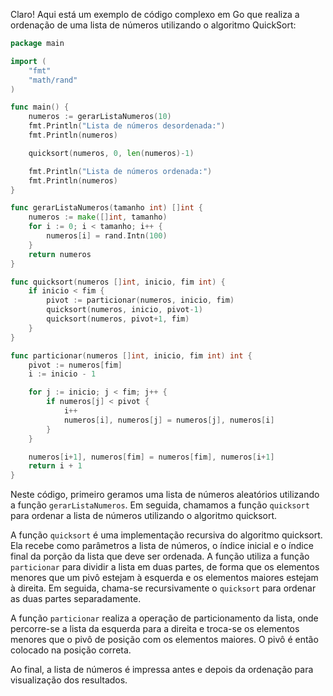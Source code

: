 Claro! Aqui está um exemplo de código complexo em Go que realiza a ordenação de uma lista de números utilizando o algoritmo QuickSort:

```go
package main

import (
	"fmt"
	"math/rand"
)

func main() {
	numeros := gerarListaNumeros(10)
	fmt.Println("Lista de números desordenada:")
	fmt.Println(numeros)

	quicksort(numeros, 0, len(numeros)-1)

	fmt.Println("Lista de números ordenada:")
	fmt.Println(numeros)
}

func gerarListaNumeros(tamanho int) []int {
	numeros := make([]int, tamanho)
	for i := 0; i < tamanho; i++ {
		numeros[i] = rand.Intn(100)
	}
	return numeros
}

func quicksort(numeros []int, inicio, fim int) {
	if inicio < fim {
		pivot := particionar(numeros, inicio, fim)
		quicksort(numeros, inicio, pivot-1)
		quicksort(numeros, pivot+1, fim)
	}
}

func particionar(numeros []int, inicio, fim int) int {
	pivot := numeros[fim]
	i := inicio - 1

	for j := inicio; j < fim; j++ {
		if numeros[j] < pivot {
			i++
			numeros[i], numeros[j] = numeros[j], numeros[i]
		}
	}

	numeros[i+1], numeros[fim] = numeros[fim], numeros[i+1]
	return i + 1
}
```

Neste código, primeiro geramos uma lista de números aleatórios utilizando a função `gerarListaNumeros`. Em seguida, chamamos a função `quicksort` para ordenar a lista de números utilizando o algoritmo quicksort.

A função `quicksort` é uma implementação recursiva do algoritmo quicksort. Ela recebe como parâmetros a lista de números, o índice inicial e o índice final da porção da lista que deve ser ordenada. A função utiliza a função `particionar` para dividir a lista em duas partes, de forma que os elementos menores que um pivô estejam à esquerda e os elementos maiores estejam à direita. Em seguida, chama-se recursivamente o `quicksort` para ordenar as duas partes separadamente.

A função `particionar` realiza a operação de particionamento da lista, onde percorre-se a lista da esquerda para a direita e troca-se os elementos menores que o pivô de posição com os elementos maiores. O pivô é então colocado na posição correta.

Ao final, a lista de números é impressa antes e depois da ordenação para visualização dos resultados.